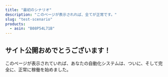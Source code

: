 ```yaml
---
title: "最初のシナリオ"
description: "このページが表示されれば、全てが正常です。"
slug: "test-scenario"
products:
  - asin: "B08P54L71B"
---
```

## サイト公開おめでとうございます！

このページが表示されていれば、あなたの自動化システムは、ついに、そして完全に、正常に稼働を始めました。